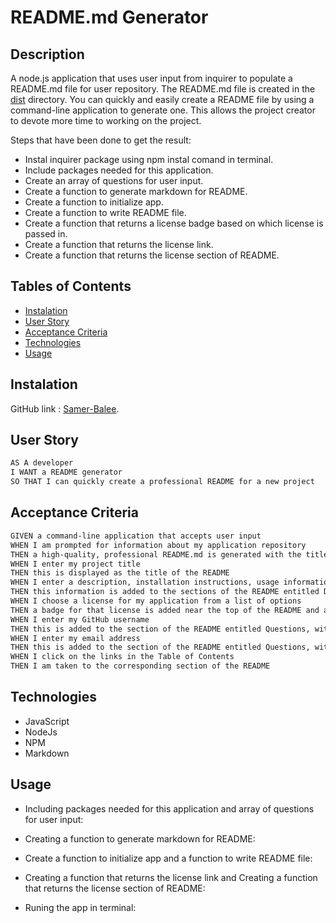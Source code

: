 # README.md Generator

## Description

A node.js application that uses user input from inquirer to populate a README.md file for user repository. 
The README.md file is created in the [dist](./assets/dist) directory.
You can quickly and easily create a README file by using a command-line application to generate one.
 This allows the project creator to devote more time to working on the project.

 Steps that have been done to get the result:
 * Instal inquirer package using npm instal comand in terminal.
 * Include packages needed for this application.
 * Create an array of questions for user input.
 * Create a function to generate markdown for README.
 * Create a function to initialize app.
 * Create a function to write README file.
 * Create a function that returns a license badge based on which license is passed in.
 * Create a function that returns the license link.
 * Create a function that returns the license section of README.

## Tables of Contents

* [Instalation](#instalation)
* [User Story](#user-story)
* [Acceptance Criteria](#acceptance-criteria)
* [Technologies](#technologies)
* [Usage](#usage)


## Instalation

GitHub link : [Samer-Balee](https://github.com/Samer-Balee/README.md-Generator).

## User Story

```md
AS A developer
I WANT a README generator
SO THAT I can quickly create a professional README for a new project
```

## Acceptance Criteria

```md
GIVEN a command-line application that accepts user input
WHEN I am prompted for information about my application repository
THEN a high-quality, professional README.md is generated with the title of my project and sections entitled Description, Table of Contents, Installation, Usage, License, Contributing, Tests, and Questions
WHEN I enter my project title
THEN this is displayed as the title of the README
WHEN I enter a description, installation instructions, usage information, contribution guidelines, and test instructions
THEN this information is added to the sections of the README entitled Description, Installation, Usage, Contributing, and Tests
WHEN I choose a license for my application from a list of options
THEN a badge for that license is added near the top of the README and a notice is added to the section of the README entitled License that explains which license the application is covered under
WHEN I enter my GitHub username
THEN this is added to the section of the README entitled Questions, with a link to my GitHub profile
WHEN I enter my email address
THEN this is added to the section of the README entitled Questions, with instructions on how to reach me with additional questions
WHEN I click on the links in the Table of Contents
THEN I am taken to the corresponding section of the README
```
## Technologies

* JavaScript
* NodeJs
* NPM
* Markdown


## Usage

* Including packages needed for this application and array of questions for user input:


* Creating a function to generate markdown for README:


* Create a function to initialize app and a function to write README file:


* Creating a function that returns the license link and Creating a function that returns the license section of README:


* Runing the app in terminal:



